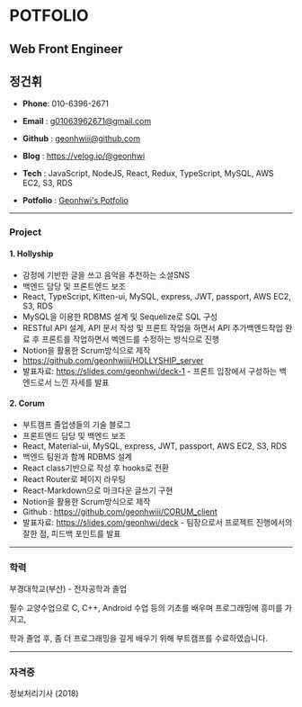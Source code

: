 # POTFOLIO

## **Web Front Engineer**

## 정건휘

- **Phone**: 010-6396-2671

- **Email** : g01063962671@gmail.com

- **Github** : geonhwiii@github.com

- **Blog** : https://velog.io/@geonhwi

- **Tech** : JavaScript, NodeJS, React, Redux, TypeScript, MySQL, AWS EC2, S3, RDS

- **Potfolio** : [Geonhwi's Potfolio](http://geonhwi-potfolio.s3-website.ap-northeast-2.amazonaws.com/)

---

### Project

#### 1. Hollyship

- 감정에 기반한 글을 쓰고 음악을 추천하는 소셜SNS
- 백엔드 담당 및 프론트엔드 보조
- React, TypeScript, Kitten-ui, MySQL, express, JWT, passport, AWS EC2, S3, RDS
- MySQL을 이용한 RDBMS 설계 및 Sequelize로 SQL 구성
- RESTful API 설계, API 문서 작성 및 프론트 작업을 하면서 API 추가백엔드작업 완료 후 프론트를 작업하면서 벡엔드를 수정하는 방식으로 진행
- Notion을 활용한 Scrum방식으로 제작
- https://github.com/geonhwiii/HOLLYSHIP_server
- 발표자료: https://slides.com/geonhwi/deck-1 - 프론트 입장에서 구성하는 백엔드로서 느낀 자세를 발표

#### 2. Corum

- 부트캠프 졸업생들의 기술 블로그
- 프론트엔드 담당 및 백엔드 보조
- React, Material-ui, MySQL, express, JWT, passport, AWS EC2, S3, RDS
- 백엔드 팀원과 함께 RDBMS 설계
- React class기반으로 작성 후 hooks로 전환
- React Router로 페이지 라우팅
- React-Markdown으로 마크다운 글쓰기 구현
- Notion을 활용한 Scrum방식으로 제작
- Github : https://github.com/geonhwiii/CORUM_client
- 발표자료: https://slides.com/geonhwi/deck - 팀장으로서 프로젝트 진행에서의 잘한 점, 피드백 포인트를 발표

---

### 학력

부경대학교(부산) - 전자공학과 졸업

필수 교양수업으로 C, C++, Android 수업 등의 기초를 배우며 프로그래밍에 흥미를 가지고,

학과 졸업 후, 좀 더 프로그래밍을 깊게 배우기 위해 부트캠프를 수료하였습니다.

---

### 자격증

정보처리기사 (2018)
